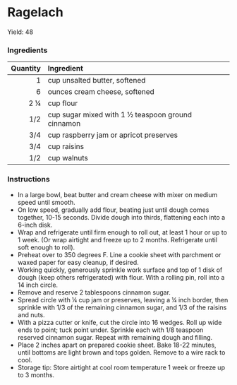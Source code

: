 # Ragelach
Yield: 48
### Ingredients
|Quantity|Ingredient|
----------:|:-------
|1|cup unsalted butter, softened|
|6|ounces cream cheese, softened|
|2 ¼|cup flour|
|1/2|cup sugar mixed with 1 ½ teaspoon ground cinnamon|
|3/4|cup raspberry jam or apricot preserves|
|3/4|cup raisins|
|1/2|cup walnuts|
### Instructions

* In a large bowl, beat butter and cream cheese with mixer on medium speed until smooth.
* On low speed, gradually add flour, beating just until dough comes together, 10-15 seconds. Divide dough into thirds, flattening each into a 6-inch disk.
* Wrap and refrigerate until firm enough to roll out, at least 1 hour or up to 1 week. (Or wrap airtight and freeze up to 2 months. Refrigerate until soft enough to roll).
* Preheat over to 350 degrees F. Line a cookie sheet with parchment or waxed paper for easy cleanup, if desired.
* Working quickly, generously sprinkle work surface and top of 1 disk of dough (keep others refrigerated) with flour. With a rolling pin, roll into a 14 inch circle.
* Remove and reserve 2 tablespoons cinnamon sugar. 
* Spread circle with ¼ cup jam or preserves, leaving a ¼ inch border, then sprinkle with 1/3 of the remaining cinnamon sugar, and 1/3 of the raisins and nuts.
* With a pizza cutter or knife, cut the circle into 16 wedges. Roll up wide ends to point; tuck point under. Sprinkle each with 1/8 teaspoon reserved cinnamon sugar. Repeat with remaining dough and filling.
* Place 2 inches apart on prepared cookie sheet. Bake 18-22 minutes, until bottoms are light brown and tops golden. Remove to a wire rack to cool.
* Storage tip: Store airtight at cool room temperature 1 week or freeze up to 3 months. 
